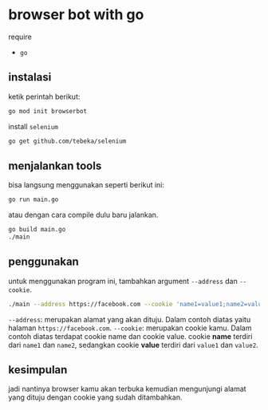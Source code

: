 # browser bot with go

require

- `go`

## instalasi

ketik perintah berikut:

```bash
go mod init browserbot
```

install `selenium`

```bash
go get github.com/tebeka/selenium
```

## menjalankan tools

bisa langsung menggunakan seperti berikut ini:

```bash
go run main.go
```

atau dengan cara compile dulu baru jalankan.

```bash
go build main.go
./main
```

## penggunakan

untuk menggunakan program ini, tambahkan argument `--address` dan `--cookie`.

```bash
./main --address https://facebook.com --cookie 'name1=value1;name2=value2'
```

`--address`: merupakan alamat yang akan dituju. Dalam contoh diatas yaitu halaman `https://facebook.com`.
`--cookie`: merupakan cookie kamu. Dalam contoh diatas terdapat cookie name dan cookie value. cookie **name** terdiri dari `name1` dan `name2`, sedangkan cookie **value** terdiri dari `value1` dan `value2`.

## kesimpulan

jadi nantinya browser kamu akan terbuka kemudian mengunjungi alamat yang dituju dengan cookie yang sudah ditambahkan.
